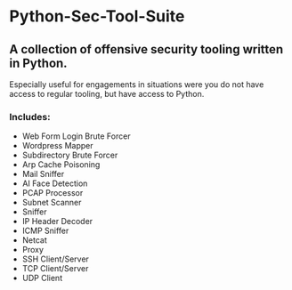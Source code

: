 # Python-Sec-Tool-Suite

## A collection of offensive security tooling written in Python.

Especially useful for engagements in situations were you do not have access to regular tooling, but have access to Python.

### Includes:
- Web Form Login Brute Forcer
- Wordpress Mapper
- Subdirectory Brute Forcer
- Arp Cache Poisoning
- Mail Sniffer
- AI Face Detection
- PCAP Processor
- Subnet Scanner
- Sniffer
- IP Header Decoder
- ICMP Sniffer
- Netcat
- Proxy
- SSH Client/Server
- TCP Client/Server
- UDP Client
